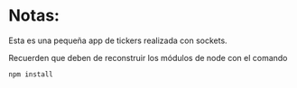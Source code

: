 # Notas:

Esta es una pequeña app de tickers realizada con sockets.

Recuerden que deben de reconstruir los módulos de node con el comando

```
npm install
```